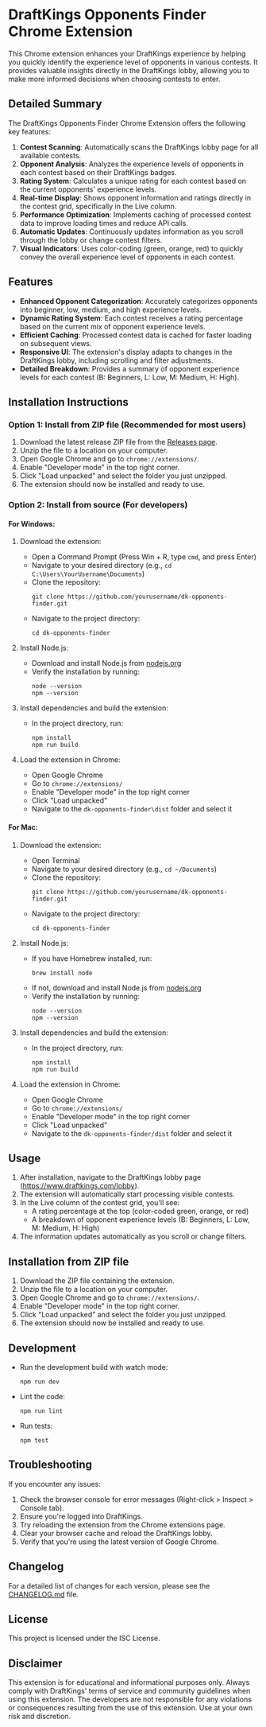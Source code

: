# DraftKings Opponents Finder Chrome Extension

This Chrome extension enhances your DraftKings experience by helping you quickly identify the experience level of opponents in various contests. It provides valuable insights directly in the DraftKings lobby, allowing you to make more informed decisions when choosing contests to enter.

## Detailed Summary

The DraftKings Opponents Finder Chrome Extension offers the following key features:

1. **Contest Scanning**: Automatically scans the DraftKings lobby page for all available contests.
2. **Opponent Analysis**: Analyzes the experience levels of opponents in each contest based on their DraftKings badges.
3. **Rating System**: Calculates a unique rating for each contest based on the current opponents' experience levels.
4. **Real-time Display**: Shows opponent information and ratings directly in the contest grid, specifically in the Live column.
5. **Performance Optimization**: Implements caching of processed contest data to improve loading times and reduce API calls.
6. **Automatic Updates**: Continuously updates information as you scroll through the lobby or change contest filters.
7. **Visual Indicators**: Uses color-coding (green, orange, red) to quickly convey the overall experience level of opponents in each contest.

## Features

- **Enhanced Opponent Categorization**: Accurately categorizes opponents into beginner, low, medium, and high experience levels.
- **Dynamic Rating System**: Each contest receives a rating percentage based on the current mix of opponent experience levels.
- **Efficient Caching**: Processed contest data is cached for faster loading on subsequent views.
- **Responsive UI**: The extension's display adapts to changes in the DraftKings lobby, including scrolling and filter adjustments.
- **Detailed Breakdown**: Provides a summary of opponent experience levels for each contest (B: Beginners, L: Low, M: Medium, H: High).

## Installation Instructions

### Option 1: Install from ZIP file (Recommended for most users)

1. Download the latest release ZIP file from the [Releases page](https://github.com/kkeeling/dk-opponents-finder/tree/main/releases).
2. Unzip the file to a location on your computer.
3. Open Google Chrome and go to `chrome://extensions/`.
4. Enable "Developer mode" in the top right corner.
5. Click "Load unpacked" and select the folder you just unzipped.
6. The extension should now be installed and ready to use.

### Option 2: Install from source (For developers)

#### For Windows:

1. Download the extension:
   - Open a Command Prompt (Press Win + R, type `cmd`, and press Enter)
   - Navigate to your desired directory (e.g., `cd C:\Users\YourUsername\Documents`)
   - Clone the repository:
     ```
     git clone https://github.com/yourusername/dk-opponents-finder.git
     ```
   - Navigate to the project directory:
     ```
     cd dk-opponents-finder
     ```

2. Install Node.js:
   - Download and install Node.js from [nodejs.org](https://nodejs.org/)
   - Verify the installation by running:
     ```
     node --version
     npm --version
     ```

3. Install dependencies and build the extension:
   - In the project directory, run:
     ```
     npm install
     npm run build
     ```

4. Load the extension in Chrome:
   - Open Google Chrome
   - Go to `chrome://extensions/`
   - Enable "Developer mode" in the top right corner
   - Click "Load unpacked"
   - Navigate to the `dk-opponents-finder\dist` folder and select it

#### For Mac:

1. Download the extension:
   - Open Terminal
   - Navigate to your desired directory (e.g., `cd ~/Documents`)
   - Clone the repository:
     ```
     git clone https://github.com/yourusername/dk-opponents-finder.git
     ```
   - Navigate to the project directory:
     ```
     cd dk-opponents-finder
     ```

2. Install Node.js:
   - If you have Homebrew installed, run:
     ```
     brew install node
     ```
   - If not, download and install Node.js from [nodejs.org](https://nodejs.org/)
   - Verify the installation by running:
     ```
     node --version
     npm --version
     ```

3. Install dependencies and build the extension:
   - In the project directory, run:
     ```
     npm install
     npm run build
     ```

4. Load the extension in Chrome:
   - Open Google Chrome
   - Go to `chrome://extensions/`
   - Enable "Developer mode" in the top right corner
   - Click "Load unpacked"
   - Navigate to the `dk-opponents-finder/dist` folder and select it

## Usage

1. After installation, navigate to the DraftKings lobby page (https://www.draftkings.com/lobby).
2. The extension will automatically start processing visible contests.
3. In the Live column of the contest grid, you'll see:
   - A rating percentage at the top (color-coded green, orange, or red)
   - A breakdown of opponent experience levels (B: Beginners, L: Low, M: Medium, H: High)
4. The information updates automatically as you scroll or change filters.

## Installation from ZIP file

1. Download the ZIP file containing the extension.
2. Unzip the file to a location on your computer.
3. Open Google Chrome and go to `chrome://extensions/`.
4. Enable "Developer mode" in the top right corner.
5. Click "Load unpacked" and select the folder you just unzipped.
6. The extension should now be installed and ready to use.

## Development

- Run the development build with watch mode:
  ```
  npm run dev
  ```
- Lint the code:
  ```
  npm run lint
  ```
- Run tests:
  ```
  npm test
  ```

## Troubleshooting

If you encounter any issues:
1. Check the browser console for error messages (Right-click > Inspect > Console tab).
2. Ensure you're logged into DraftKings.
3. Try reloading the extension from the Chrome extensions page.
4. Clear your browser cache and reload the DraftKings lobby.
5. Verify that you're using the latest version of Google Chrome.

## Changelog

For a detailed list of changes for each version, please see the [CHANGELOG.md](CHANGELOG.md) file.

## License

This project is licensed under the ISC License.

## Disclaimer

This extension is for educational and informational purposes only. Always comply with DraftKings' terms of service and community guidelines when using this extension. The developers are not responsible for any violations or consequences resulting from the use of this extension. Use at your own risk and discretion.
